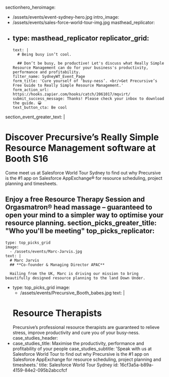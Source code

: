 sectionhero_heroimage:
  - /assets/events/event-sydney-hero.jpg
intro_image:
  - /assets/events/sales-force-world-tour-img.jpg
masthead_replicator:
  - 
    type: masthead_replicator
    replicator_grid:
      - 
        text: |
          # Being busy isn’t cool.
          
          ## Don’t be busy, be productive! Let's discuss what Really Simple Resource Management can do for your business's productivity, performance and profitability.
        filter_name: SydneyWT_Event_Page
        form_title: 'Cure yourself of ‘busy-ness’. <br/>Get Precursive’s Free Guide to Really Simple Resource Management.'
        form_action_url: https://hooks.zapier.com/hooks/catch/2061017/mqvirt/
        submit_success_message: Thanks! Please check your inbox to download the guide. 😀
        text_button_cta: Be cool
section_event_greater_text: |
  # Discover Precursive’s Really Simple Resource Management software at Booth S16
  
  Come meet us at Salesforce World Tour Sydney to find out why Precursive is the #1 app on Salesforce AppExchange® for resource scheduling, project planning and timesheets.
  
  Enjoy a free Resource Therapy Session and Orgasmatron® head massage – guaranteed to open your mind to a simpler way to optimise your resource planning.
section_picks_greater_title: "Who you'll be meeting"
top_picks_replicator:
  - 
    type: top_picks_grid
    image:
      - /assets/events/Marc-Jarvis.jpg
    text: |
      # Marc Jarvis
      ## **Co-founder & Managing Director APAC**
      
      Hailing from the UK, Marc is driving our mission to bring beautifully designed resource planning to the land Down Under.
  - 
    type: top_picks_grid
    image:
      - /assets/events/Precursive_Booth_babes.jpg
    text: |
      # Resource Therapists
      Precursive’s professional resource therapists are guaranteed to relieve stress, improve productivity and cure you of your busy-ness.
case_studies_header:
  - 
    case_studies_title: Maximise the productivity, performance and profitability of your people
    case_studies_subtitle: 'Speak with us at Salesforce World Tour to find out why Precursive is the #1 app on         Salesforce AppExchange for resource scheduling, project planning and timesheets.'
title: Salesforce World Tour Sydney
id: 16cf3a5a-b89a-4159-84e2-095b2abccfcf
